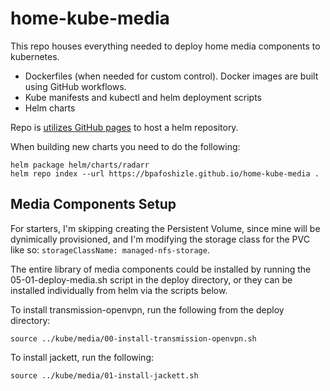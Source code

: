 # home-kube-media
This repo houses everything needed to deploy home media components to kubernetes.

- Dockerfiles (when needed for custom control). Docker images are built using GitHub workflows.
- Kube manifests and kubectl and helm deployment scripts
- Helm charts

Repo is [utilizes GitHub pages](https://www.opcito.com/blogs/creating-helm-repository-using-github-pages) to host a helm repository. 

When building new charts you need to do the following:

```
helm package helm/charts/radarr
helm repo index --url https://bpafoshizle.github.io/home-kube-media .
```

## Media Components Setup

For starters, I'm skipping creating the Persistent Volume, since mine will be dynimically provisioned, and I'm modifying the storage class for the PVC like so: `storageClassName: managed-nfs-storage`.

The entire library of media components could be installed by running the 05-01-deploy-media.sh script in the deploy directory, or they can be installed individually from helm via the scripts below.

To install transmission-openvpn, run the following from the deploy directory:

`source ../kube/media/00-install-transmission-openvpn.sh`

To install jackett, run the following: 

`source ../kube/media/01-install-jackett.sh`